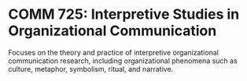 # COMM 725: Interpretive Studies in Organizational Communication

Focuses on the theory and practice of interpretive organizational communication research, including organizational phenomena such as culture, metaphor, symbolism, ritual, and narrative.